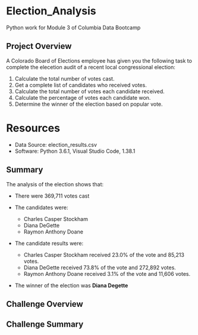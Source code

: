 # Election_Analysis
Python work for Module 3 of Columbia Data Bootcamp

## Project Overview
A Colorado Board of Elections employee has given you the following task to complete the elecetion audit of a recent local congressional election:

1. Calculate the total number of votes cast.
2. Get a complete list of candidates who received votes.
3. Calculate the total number of votes each candidate received.
4. Calculate the percentage of votes each candidate won.
5. Determine the winner of the election based on popular vote.

# Resources
- Data Source: election_results.csv
- Software: Python 3.6.1, Visual Studio Code, 1.38.1

## Summary
The analysis of the election shows that:
- There were 369,711 votes cast

- The candidates were:
    -  Charles Casper Stockham
    -  Diana DeGette
    -  Raymon Anthony Doane

- The candidate results were:
    - Charles Casper Stockham received 23.0% of the vote and 85,213 votes.
    - Diana DeGette received 73.8% of the vote and 272,892 votes.
    - Raymon Anthony Doane received 3.1% of the vote and 11,606 votes.

- The winner of the election was **Diana Degette**

## Challenge Overview

## Challenge Summary
